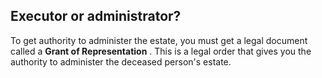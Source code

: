 ##  Executor or administrator?

To get authority to administer the estate, you must get a legal document
called a **Grant of Representation** . This is a legal order that gives you
the authority to administer the deceased person's estate.
